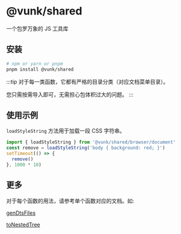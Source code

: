 # @vunk/shared

一个包罗万象的 JS 工具库


## 安装


```bash
# npm or yarn or pnpm
pnpm install @vunk/shared
```

:::tip
对于每一类函数，它都有严格的目录分类（对应文档菜单目录）。

您只需按需导入即可，无需担心包体积过大的问题。
:::



## 使用示例

`loadStyleString` 方法用于加载一段 CSS 字符串。

```ts
import { loadStyleString } from '@vunk/shared/browser/document'
const remove = loadStyleString('body { background: red; }')
setTimeout(() => {
  remove()
}, 1000 * 10)
```

## 更多

对于每个函数的用法，请参考单个函数对应的文档。如:

[genDtsFiles](../../component/build/morph/genDtsFiles/+Page.md)

[toNestedTree](../../component/data/tree/toNestedTree/+Page.md)

